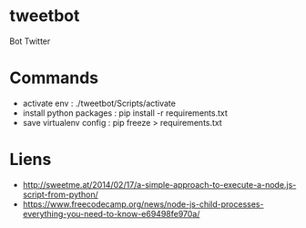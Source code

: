 # tweetbot
Bot Twitter

# Commands
- activate env : ./tweetbot/Scripts/activate
- install python packages : pip install -r requirements.txt
- save virtualenv config : pip freeze > requirements.txt

# Liens
- http://sweetme.at/2014/02/17/a-simple-approach-to-execute-a-node.js-script-from-python/
- https://www.freecodecamp.org/news/node-js-child-processes-everything-you-need-to-know-e69498fe970a/
